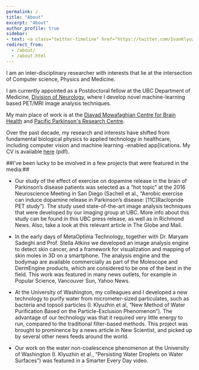 ```yaml
---
permalink: /
title: "About"
excerpt: "About"
author_profile: true
sidebar:
- text: <a class="twitter-timeline" href="https://twitter.com/IvanKlyuzhin?ref_src=twsrc%5Etfw">Tweets by IvanKlyuzhin</a> <script async src="https://platform.twitter.com/widgets.js" charset="utf-8"></script>
redirect_from: 
  - /about/
  - /about.html
---
```


I am an inter-disciplinary researcher with interests that lie at the intersection of Computer science, Physics and Medicine. 

I am currently appointed as a Postdoctoral fellow at the UBC Department of Medicine, [Division of Neurology](http://neurology.med.ubc.ca), where I develop novel machine-learning based PET/MRI image analysis techniques.

My main place of work is at the [Djavad Mowafaghian Centre for Brain Health](http://www.brain.ubc.ca) and [Pacific Parkinson's Research Centre](https://parkinsons.ubc.ca/wp/).

Over the past decade, my research and interests have shifted from fundamental biological physics to applied technology in healthcare, including computer vision and machine learning -enabled app[lications. My CV is available [here](http://www.ivankz.com/files/cv_master.pdf) (pdf).

##I’ve been lucky to be involved in a few projects that were featured in the media:##

+ Our study of the effect of exercise on dopamine release in the brain of Parkinson’s disease patients was selected as a “hot topic” at the 2016 Neuroscience Meeting in San Diego (Sacheli et al., “Aerobic exercise can induce dopamine release in Parkinson’s disease: [11C]Raclopride PET study”). The study used state-of-the-art image analysis techniques that were developed by our imaging group at UBC. More info about this study can be found in this UBC press release, as well as in Richmond News. Also, take a look at this relevant article in The Globe and Mail.

+ In the early days of MetaOptima Technology, together with Dr. Maryam Sadeghi and Prof. Stella Atkins we developed an image analysis engine to detect skin cancer, and a framework for visualization and mapping of skin moles in 3D on a smartphone. The analysis engine and the bodymap are available commercially as part of the Molescope and DermEngine products, which are considered to be one of the best in the field. This work was featured in many news outlets, for example in Popular Science, Vancouver Sun, Yahoo News.

+ At the University of Washington, my colleagues and I developed a new technology to purify water from micrometer-sized particulates, such as bacteria and topsoil particles (I. Klyuzhin et al, “New Method of Water Purification Based on the Particle-Exclusion Phenomenon”). The advantage of our technology was that it required very little energy to run, compared to the traditional filter-based methods. This project was brought to prominence by a news article in New Scientist, and picked up by several other news feeds around the world.

+ Our work on the water non-coalescence phenomenon at the University of Washington (I. Klyuzhin et al., “Persisting Water Droplets on Water Surfaces”) was featured in a Smarter Every Day video.